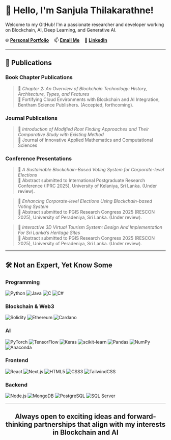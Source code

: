 # 👋 Hello, I'm Sanjula Thilakarathne!

Welcome to my GitHub! I'm a passionate researcher and developer working on Blockchain, AI, Deep Learning, and Generative AI.  

🌐 [**Personal Portfolio**](https://sanjulathilakarathne.netlify.app/) &nbsp;&nbsp;&nbsp;📫 [**Email Me**](mailto:sanjulaprsan@gmail.com) &nbsp;&nbsp;&nbsp;💼 [**LinkedIn**](https://www.linkedin.com/in/sanjulaprasan09/)

---

## 🧠 Publications

### Book Chapter Publications 
> 📝 *Chapter 2: An Overview of Blockchain Technology: History, Architecture, Types, and Features*  
> 📍 Fortifying Cloud Environments with Blockchain and AI Integration, Bentham Science Publishers. (Accepted, forthcoming).  

### Journal Publications
> 📝 *Introduction of Modified Root Finding Approaches and Their Comparative Study with Existing Method*  
> 📍 Journal of Innovative Applied Mathematics and Computational Sciences  

### Conference Presentations
> 📝 *A Sustainable Blockchain-Based Voting System for Corporate-level Elections*  
> 📍 Abstract submitted to International Postgraduate Research Conference (IPRC 2025), University of Kelaniya, Sri Lanka. (Under review).

> 📝 *Enhancing Corporate-level Elections Using Blockchain-based Voting System*  
> 📍 Abstract submitted to PGIS Research Congress 2025 (RESCON 2025), University of Peradeniya, Sri Lanka. (Under review).  

> 📝 *Interactive 3D Virtual Tourism System: Design And Implementation For Sri Lanka’s Heritage Sites*  
> 📍 Abstract submitted to PGIS Research Congress 2025 (RESCON 2025), University of Peradeniya, Sri Lanka. (Under review).

---

## 🛠️ Not an Expert, Yet Know Some

### Programming  
![Python](https://img.shields.io/badge/python-3670A0?style=for-the-badge&logo=python&logoColor=ffdd54)
![Java](https://img.shields.io/badge/java-%23ED8B00.svg?style=for-the-badge&logo=java&logoColor=white)
![C](https://img.shields.io/badge/c-%2300599C.svg?style=for-the-badge&logo=c&logoColor=white)
![C#](https://img.shields.io/badge/c%23-%23239120.svg?style=for-the-badge&logo=c-sharp&logoColor=white)

### Blockchain & Web3
![Solidity](https://img.shields.io/badge/Solidity-363636?style=for-the-badge&logo=solidity&logoColor=white)
![Ethereum](https://img.shields.io/badge/Ethereum-3C3C3D?style=for-the-badge&logo=ethereum&logoColor=white)
![Cardano](https://img.shields.io/badge/Cardano-0033AD?style=for-the-badge&logo=cardano&logoColor=white)

### AI
![PyTorch](https://img.shields.io/badge/PyTorch-EE4C2C?style=for-the-badge&logo=pytorch&logoColor=white)
![TensorFlow](https://img.shields.io/badge/TensorFlow-FF6F00?style=for-the-badge&logo=tensorflow&logoColor=white)
![Keras](https://img.shields.io/badge/Keras-D00000?style=for-the-badge&logo=keras&logoColor=white)
![scikit-learn](https://img.shields.io/badge/scikit--learn-F7931E?style=for-the-badge&logo=scikit-learn&logoColor=white)
![Pandas](https://img.shields.io/badge/Pandas-150458?style=for-the-badge&logo=pandas&logoColor=white)
![NumPy](https://img.shields.io/badge/NumPy-013243?style=for-the-badge&logo=numpy&logoColor=white)
![Anaconda](https://img.shields.io/badge/Anaconda-44A833?style=for-the-badge&logo=anaconda&logoColor=white)

### Frontend
![React](https://img.shields.io/badge/React-20232A?style=for-the-badge&logo=react&logoColor=61DAFB)
![Next.js](https://img.shields.io/badge/Next-black?style=for-the-badge&logo=next.js&logoColor=white)
![HTML5](https://img.shields.io/badge/HTML5-E34F26?style=for-the-badge&logo=html5&logoColor=white)
![CSS3](https://img.shields.io/badge/CSS3-1572B6?style=for-the-badge&logo=css3&logoColor=white)
![TailwindCSS](https://img.shields.io/badge/TailwindCSS-38B2AC?style=for-the-badge&logo=tailwind-css&logoColor=white)

### Backend
![Node.js](https://img.shields.io/badge/Node.js-339933?style=for-the-badge&logo=node.js&logoColor=white)
![MongoDB](https://img.shields.io/badge/MongoDB-4EA94B?style=for-the-badge&logo=mongodb&logoColor=white)
![PostgreSQL](https://img.shields.io/badge/PostgreSQL-316192?style=for-the-badge&logo=postgresql&logoColor=white)
![SQL Server](https://img.shields.io/badge/SQL%20Server-CC2927?style=for-the-badge&logo=microsoft%20sql%20server&logoColor=white)

---

## <div align="center">Always open to exciting ideas and forward-thinking partnerships that align with my interests in Blockchain and AI</div>
